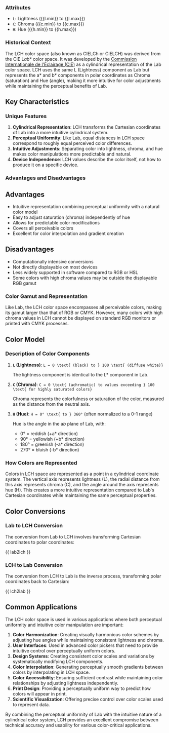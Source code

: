<script setup>
import { lab2lch, lch2lab, getFormattedColorSpaceRange } from "@src/units/color/utils";
import { Katex } from "@components/custom/katex";
import {
    COLOR_SPACE_DENORM_UNITS,
    COLOR_SPACE_NAMES,
    COLOR_SPACE_RANGES,
} from "@src/units/color/constants";
import { Alert, AlertDescription, AlertTitle } from "@components/ui/alert";


const { l, c, h } = getFormattedColorSpaceRange("lch");

</script>

### Attributes

-   `L`: Lightness ({{l.min}} to {{l.max}})
-   `C`: Chroma ({{c.min}} to {{c.max}})
-   `H`: Hue ({{h.min}} to {{h.max}})

### Historical Context

The LCH color space (also known as CIELCh or CIELCH) was derived from the CIE L*a*b* color space. It was developed by the [Commission Internationale de l'Éclairage (CIE)](https://en.wikipedia.org/wiki/International_Commission_on_Illumination) as a cylindrical representation of the Lab color space. LCH uses the same L (Lightness) component as Lab but represents the a* and b* components in polar coordinates as Chroma (saturation) and Hue (angle), making it more intuitive for color adjustments while maintaining the perceptual benefits of Lab.

## Key Characteristics

### Unique Features

1. **Cylindrical Representation**: LCH transforms the Cartesian coordinates of Lab into a more intuitive cylindrical system.
2. **Perceptual Uniformity**: Like Lab, equal distances in LCH space correspond to roughly equal perceived color differences.
3. **Intuitive Adjustments**: Separating color into lightness, chroma, and hue makes color manipulations more predictable and natural.
4. **Device Independence**: LCH values describe the color itself, not how to produce it on a specific device.

### Advantages and Disadvantages

## Advantages

-   Intuitive representation combining perceptual uniformity with a natural color model
-   Easy to adjust saturation (chroma) independently of hue
-   Allows for predictable color modifications
-   Covers all perceivable colors
-   Excellent for color interpolation and gradient creation

## Disadvantages

-   Computationally intensive conversions
-   Not directly displayable on most devices
-   Less widely supported in software compared to RGB or HSL
-   Some colors with high chroma values may be outside the displayable RGB gamut

### Color Gamut and Representation

Like Lab, the LCH color space encompasses all perceivable colors, making its gamut larger than that of RGB or CMYK. However, many colors with high chroma values in LCH cannot be displayed on standard RGB monitors or printed with CMYK processes.

## Color Model

### Description of Color Components

1. **`L` (Lightness)**:
   `L = 0 \text{ (black) to } 100 \text{ (diffuse white)}`
   
   The lightness component is identical to the L* component in Lab.

2. **`C` (Chroma)**:
   `C = 0 \text{ (achromatic) to values exceeding } 100 \text{ for highly saturated colors}`
   
   Chroma represents the colorfulness or saturation of the color, measured as the distance from the neutral axis.

3. **`H` (Hue)**:
   `H = 0° \text{ to } 360°` (often normalized to a 0-1 range)
   
   Hue is the angle in the a*b* plane of Lab, with:
   - 0° = reddish (+a* direction)
   - 90° = yellowish (+b* direction)
   - 180° = greenish (-a* direction)
   - 270° = bluish (-b* direction)

### How Colors are Represented

Colors in LCH space are represented as a point in a cylindrical coordinate system. The vertical axis represents lightness (L), the radial distance from this axis represents chroma (C), and the angle around the axis represents hue (H). This creates a more intuitive representation compared to Lab's Cartesian coordinates while maintaining the same perceptual properties.

## Color Conversions

### Lab to LCH Conversion

The conversion from Lab to LCH involves transforming Cartesian coordinates to polar coordinates:

<div class="language-typescript">
    {{ lab2lch }}
</div>

### LCH to Lab Conversion

The conversion from LCH to Lab is the inverse process, transforming polar coordinates back to Cartesian:

<div class="language-typescript">
    {{ lch2lab }}
</div>

## Common Applications

The LCH color space is used in various applications where both perceptual uniformity and intuitive color manipulation are important:

1. **Color Harmonization**: Creating visually harmonious color schemes by adjusting hue angles while maintaining consistent lightness and chroma.
2. **User Interfaces**: Used in advanced color pickers that need to provide intuitive control over perceptually uniform colors.
3. **Design Systems**: Creating consistent color scales and variations by systematically modifying LCH components.
4. **Color Interpolation**: Generating perceptually smooth gradients between colors by interpolating in LCH space.
5. **Color Accessibility**: Ensuring sufficient contrast while maintaining color relationships by adjusting lightness independently.
6. **Print Design**: Providing a perceptually uniform way to predict how colors will appear in print.
7. **Scientific Visualization**: Offering precise control over color scales used to represent data.

By combining the perceptual uniformity of Lab with the intuitive nature of a cylindrical color system, LCH provides an excellent compromise between technical accuracy and usability for various color-critical applications.